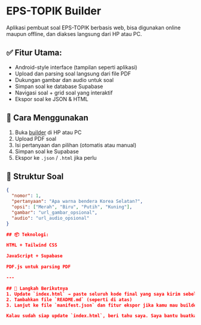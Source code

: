 # EPS-TOPIK Builder

Aplikasi pembuat soal EPS-TOPIK berbasis web, bisa digunakan online maupun offline, dan diakses langsung dari HP atau PC.

## ✅ Fitur Utama:
- Android-style interface (tampilan seperti aplikasi)
- Upload dan parsing soal langsung dari file PDF
- Dukungan gambar dan audio untuk soal
- Simpan soal ke database Supabase
- Navigasi soal + grid soal yang interaktif
- Ekspor soal ke JSON & HTML

## 🚀 Cara Menggunakan
1. Buka [builder](https://sphinx0z.github.io/eps-topik-builder/) di HP atau PC
2. Upload PDF soal
3. Isi pertanyaan dan pilihan (otomatis atau manual)
4. Simpan soal ke Supabase
5. Ekspor ke `.json` / `.html` jika perlu

## 🧾 Struktur Soal
```json
{
  "nomor": 1,
  "pertanyaan": "Apa warna bendera Korea Selatan?",
  "opsi": ["Merah", "Biru", "Putih", "Kuning"],
  "gambar": "url_gambar_opsional",
  "audio": "url_audio_opsional"
}

## 📦 Teknologi:

HTML + Tailwind CSS

JavaScript + Supabase

PDF.js untuk parsing PDF

---

## 🔄 Langkah Berikutnya
1. Update `index.html` → paste seluruh kode final yang saya kirim sebelumnya
2. Tambahkan file `README.md` (seperti di atas)
3. Lanjut ke file `manifest.json` dan fitur ekspor jika kamu mau builder bisa diinstal seperti aplikasi Android

Kalau sudah siap update `index.html`, beri tahu saya. Saya bantu buatkan `manifest.json` selanjutnya. Mau lanjut?
